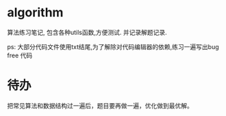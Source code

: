 # algorithm
算法练习笔记, 包含各种utils函数,方便测试.  并记录解题记录.

ps: 大部分代码文件使用txt结尾,为了解除对代码编辑器的依赖,练习一遍写出bug free 代码

# 待办
把常见算法和数据结构过一遍后，题目要再做一遍，优化做到最优解。
